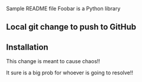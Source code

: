 Sample README file
Foobar is a Python library

## Local git change to push to GitHub
## Installation

This change is meant to cause chaos!!

It sure is a big prob for whoever is going to resolve!!
